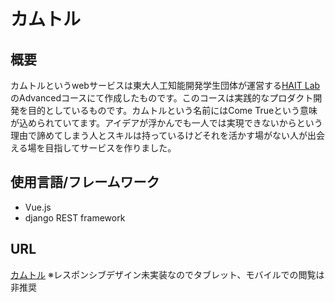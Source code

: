 # カムトル

## 概要
カムトルというwebサービスは東大人工知能開発学生団体が運営する[HAIT Lab](https://hait-lab.com/)のAdvancedコースにて作成したものです。このコースは実践的なプロダクト開発を目的としているものです。カムトルという名前にはCome Trueという意味が込められていてます。アイデアが浮かんでも一人では実現できないからという理由で諦めてしまう人とスキルは持っているけどそれを活かす場がない人が出会える場を目指してサービスを作りました。

## 使用言語/フレームワーク
- Vue.js
- django REST framework

## URL
[カムトル](https://cometrue-6fd0b.web.app/ideas/new)
※レスポンシブデザイン未実装なのでタブレット、モバイルでの閲覧は非推奨
